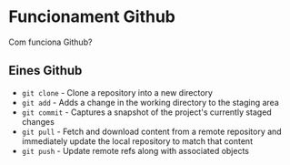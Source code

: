 # Funcionament Github

Com funciona Github?

## Eines Github

* `git clone` - Clone a repository into a new directory
* `git add` - Adds a change in the working directory to the staging area
* `git commit` - Captures a snapshot of the project's currently staged changes
* `git pull` - Fetch and download content from a remote repository and immediately update the local repository to match that content
* `git push` - Update remote refs along with associated objects
